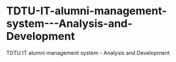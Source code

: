 # TDTU-IT-alumni-management-system---Analysis-and-Development
TDTU IT alumni management system - Analysis and Development
